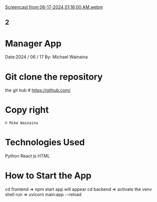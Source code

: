 [Screencast from 06-17-2024 01:16:00 AM.webm](https://github.com/mikewainaina/Manager-App/assets/162094676/61493eb4-bafe-4300-ae43-a08fecc11e93)
## 2


# Manager App
  Date:2024 / 06 / 17
  By: Michael Wainaina

  # Git clone the repository
   the git hub # https://github.com/ 

  # Copy right
    © Mike Wainaina
# Technologies Used
 Python
 React js
 HTML

# How to Start the App
  cd frontend => npm start app will appear
  cd backend => activate the venv shell 
  run => uvicorn main:app --reload
